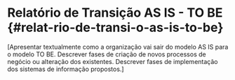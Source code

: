 # Relatório de Transição AS IS - TO BE {#relat-rio-de-transi-o-as-is-to-be}

[Apresentar textualmente como a organização vai sair do modelo AS IS para o modelo TO BE. Descrever fases de criação de novos processos de negócio ou alteração dos existentes. Descrever fases de implementação dos sistemas de informação propostos.]
